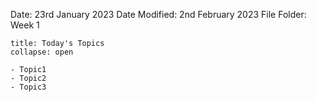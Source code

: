 Date: 23rd January 2023
Date Modified: 2nd February 2023
File Folder: Week 1

```ad-abstract
title: Today's Topics
collapse: open

- Topic1
- Topic2
- Topic3

```


